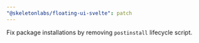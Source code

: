 ```yaml
---
"@skeletonlabs/floating-ui-svelte": patch
---
```


Fix package installations by removing `postinstall` lifecycle script.
